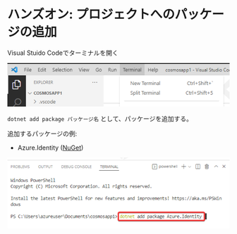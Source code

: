 # ハンズオン: プロジェクトへのパッケージの追加

Visual Stuido Codeでターミナルを開く

![](images/ss-2022-04-05-12-56-10.png)

`dotnet add package パッケージ名` として、パッケージを追加する。

追加するパッケージの例:

- Azure.Identity ([NuGet](https://www.nuget.org/packages/Azure.Identity/))

![](images/ss-2022-04-05-12-56-59.png)